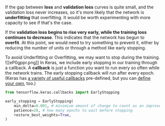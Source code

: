 

If the gap between **loss** and **validation loss** curves is quite small, and the validation loss never increases, so it's more likely that the network is **underfitting** that overfitting. It would be worth experimenting with more capacity to see if that's the case.

If the **validation loss begins to rise very early, while the training loss continues to decrease**. This indicates that the network has begun to **overfit**. At this point, we would need to try something to prevent it, either by reducing the number of units or through a method like early stopping.

To avoid Underfitting or Overfitting, we may want to stop during the training.
![[eP0gppr.png]]
In Keras, we include early stopping in our training through a callback. A **callback** is just a function you want to run every so often while the network trains. The early stopping callback will run after every epoch. (Keras has [a variety of useful callbacks](https://www.tensorflow.org/api_docs/python/tf/keras/callbacks) pre-defined, but you can [define your own](https://www.tensorflow.org/api_docs/python/tf/keras/callbacks/LambdaCallback), too.)

```python
from tensorflow.keras.callbacks import EarlyStopping

early_stopping = EarlyStopping(
    min_delta=0.001, # minimium amount of change to count as an improvement
    patience=20, # how many epochs to wait before stopping
    restore_best_weights=True,
)
```


